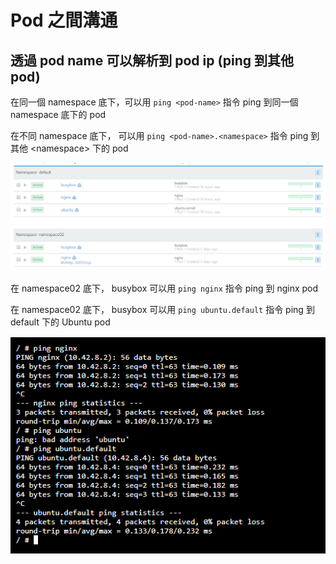 # Pod 之間溝通

## 透過 pod name 可以解析到 pod ip \(ping 到其他 pod\)

在同一個 namespace 底下，可以用 `ping <pod-name>` 指令 ping 到同一個 namespace 底下的 pod

在不同 namespace 底下， 可以用 `ping <pod-name>.<namespace>` 指令 ping 到其他 &lt;namespace&gt; 下的   pod

![](.gitbook/assets/image%20%285%29.png)

在 namespace02 底下， busybox 可以用 `ping nginx` 指令 ping 到 nginx pod

在 namespace02 底下， busybox 可以用 `ping ubuntu.default` 指令 ping 到 default 下的  Ubuntu pod

![](.gitbook/assets/image%20%282%29.png)

